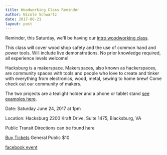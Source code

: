 ```yaml
---
title: Woodworking Class Reminder
author: Nicole Schwartz
date: 2017-06-21
layout: post
---
```


Reminder, this Saturday, we'll be having our [intro woodworking class](https://wiki.hacksburg.org/events:woodworking_101_-_2017). 

This class will cover wood shop safety and the use of common hand and power tools. Will include live demonstrations. No prior knowledge required, all experience levels welcome!

Hacksburg is a makerspace. Makerspaces, also known as hackerspaces, are community spaces with tools and people who love to create and tinker with everything from electronics, wood, metal, sewing to home brew! Come check out our community of makers.

The two projects are a tealight holder and a phone or tablet stand [see examples here](https://www.instagram.com/kurt_rooks/).

Date: Saturday June 24, 2017 at 1pm

Location: Hacksburg 2200 Kraft Drive, Suite 1475, Blacksburg, VA

Public Transit Directions can be found here

[Buy Tickets](https://www.paypal.com/webapps/shoppingcart?flowlogging_id=85c39b25808b9&mfid=1498063109825_85c39b25808b9#/checkout/openButton) General Public $10

[facebook event](https://www.facebook.com/events/1395324257225233/)

